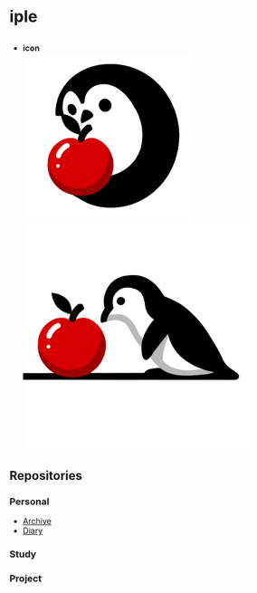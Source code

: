 # iple
 
## 
* **icon**   
<img src="_image/icon.png" width="300"/><img src="_image/icon2.png" width="400"/>





## Repositories 
### Personal
* [Archive]()
* [Diary]()

### Study 

### Project 